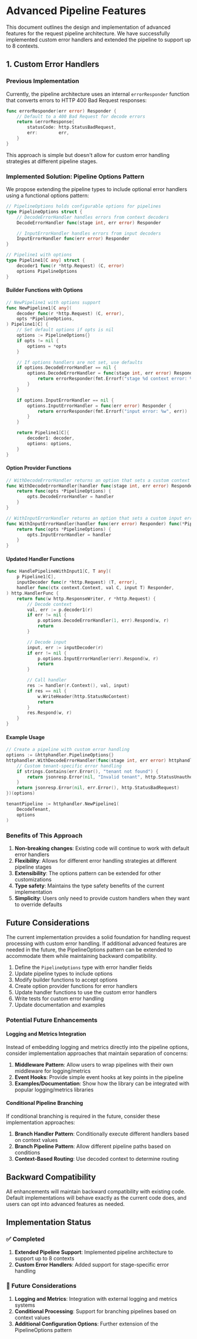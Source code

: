 # Advanced Pipeline Features

This document outlines the design and implementation of advanced features for the request pipeline architecture. We have successfully implemented custom error handlers and extended the pipeline to support up to 8 contexts.

## 1. Custom Error Handlers

### Previous Implementation

Currently, the pipeline architecture uses an internal `errorResponder` function that converts errors to HTTP 400 Bad Request responses:

```go
func errorResponder(err error) Responder {
    // Default to a 400 Bad Request for decode errors
    return &errorResponse{
        statusCode: http.StatusBadRequest,
        err:        err,
    }
}
```

This approach is simple but doesn't allow for custom error handling strategies at different pipeline stages.

### Implemented Solution: Pipeline Options Pattern

We propose extending the pipeline types to include optional error handlers using a functional options pattern:

```go
// PipelineOptions holds configurable options for pipelines
type PipelineOptions struct {
    // DecodeErrorHandler handles errors from context decoders
    DecodeErrorHandler func(stage int, err error) Responder

    // InputErrorHandler handles errors from input decoders
    InputErrorHandler func(err error) Responder
}

// Pipeline1 with options
type Pipeline1[C any] struct {
    decoder1 func(r *http.Request) (C, error)
    options PipelineOptions
}
```

#### Builder Functions with Options

```go
// NewPipeline1 with options support
func NewPipeline1[C any](
    decoder func(r *http.Request) (C, error),
    opts *PipelineOptions,
) Pipeline1[C] {
    // Set default options if opts is nil
    options := PipelineOptions{}
    if opts != nil {
        options = *opts
    }

    // If options handlers are not set, use defaults
    if options.DecodeErrorHandler == nil {
        options.DecodeErrorHandler = func(stage int, err error) Responder {
            return errorResponder(fmt.Errorf("stage %d context error: %w", stage, err))
        }
    }

    if options.InputErrorHandler == nil {
        options.InputErrorHandler = func(err error) Responder {
            return errorResponder(fmt.Errorf("input error: %w", err))
        }
    }

    return Pipeline1[C]{
        decoder1: decoder,
        options: options,
    }
}
```

#### Option Provider Functions

```go
// WithDecodeErrorHandler returns an option that sets a custom context error handler
func WithDecodeErrorHandler(handler func(stage int, err error) Responder) func(*PipelineOptions) {
    return func(opts *PipelineOptions) {
        opts.DecodeErrorHandler = handler
    }
}

// WithInputErrorHandler returns an option that sets a custom input error handler
func WithInputErrorHandler(handler func(err error) Responder) func(*PipelineOptions) {
    return func(opts *PipelineOptions) {
        opts.InputErrorHandler = handler
    }
}
```

#### Updated Handler Functions

```go
func HandlePipelineWithInput1[C, T any](
    p Pipeline1[C],
    inputDecoder func(r *http.Request) (T, error),
    handler func(ctx context.Context, val C, input T) Responder,
) http.HandlerFunc {
    return func(w http.ResponseWriter, r *http.Request) {
        // Decode context
        val, err := p.decoder1(r)
        if err != nil {
            p.options.DecodeErrorHandler(1, err).Respond(w, r)
            return
        }

        // Decode input
        input, err := inputDecoder(r)
        if err != nil {
            p.options.InputErrorHandler(err).Respond(w, r)
            return
        }

        // Call handler
        res := handler(r.Context(), val, input)
        if res == nil {
            w.WriteHeader(http.StatusNoContent)
            return
        }
        res.Respond(w, r)
    }
}
```

#### Example Usage

```go
// Create a pipeline with custom error handling
options := &httphandler.PipelineOptions{}
httphandler.WithDecodeErrorHandler(func(stage int, err error) httphandler.Responder {
    // Custom tenant-specific error handling
    if strings.Contains(err.Error(), "tenant not found") {
        return jsonresp.Error(nil, "Invalid tenant", http.StatusUnauthorized)
    }
    return jsonresp.Error(nil, err.Error(), http.StatusBadRequest)
})(options)

tenantPipeline := httphandler.NewPipeline1(
    DecodeTenant,
    options
)
```

### Benefits of This Approach

1. **Non-breaking changes**: Existing code will continue to work with default error handlers
2. **Flexibility**: Allows for different error handling strategies at different pipeline stages
3. **Extensibility**: The options pattern can be extended for other customizations
4. **Type safety**: Maintains the type safety benefits of the current implementation
5. **Simplicity**: Users only need to provide custom handlers when they want to override defaults

## Future Considerations

The current implementation provides a solid foundation for handling request processing with custom error handling. If additional advanced features are needed in the future, the PipelineOptions pattern can be extended to accommodate them while maintaining backward compatibility.

1. Define the `PipelineOptions` type with error handler fields
2. Update pipeline types to include options
3. Modify builder functions to accept options
4. Create option provider functions for error handlers
5. Update handler functions to use the custom error handlers
6. Write tests for custom error handling
7. Update documentation and examples

### Potential Future Enhancements

#### Logging and Metrics Integration

Instead of embedding logging and metrics directly into the pipeline options, consider implementation approaches that maintain separation of concerns:

1. **Middleware Pattern**: Allow users to wrap pipelines with their own middleware for logging/metrics
2. **Event Hooks**: Provide simple event hooks at key points in the pipeline
3. **Examples/Documentation**: Show how the library can be integrated with popular logging/metrics libraries

#### Conditional Pipeline Branching

If conditional branching is required in the future, consider these implementation approaches:

1. **Branch Handler Pattern**: Conditionally execute different handlers based on context values
2. **Branch Pipeline Pattern**: Allow different pipeline paths based on conditions
3. **Context-Based Routing**: Use decoded context to determine routing

## Backward Compatibility

All enhancements will maintain backward compatibility with existing code. Default implementations will behave exactly as the current code does, and users can opt into advanced features as needed.

## Implementation Status

### ✅ Completed

1. **Extended Pipeline Support**: Implemented pipeline architecture to support up to 8 contexts
2. **Custom Error Handlers**: Added support for stage-specific error handling

### 🚧 Future Considerations

1. **Logging and Metrics**: Integration with external logging and metrics systems
2. **Conditional Processing**: Support for branching pipelines based on context values
3. **Additional Configuration Options**: Further extension of the PipelineOptions pattern
